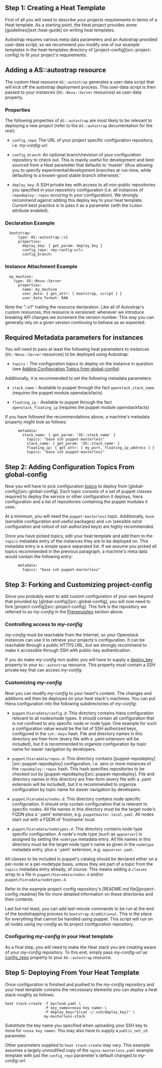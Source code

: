 ## Step 1: Creating a Heat Template

First of all you will need to describe your projects requirements in terms of a
Heat template. As a starting point, the Heat project provides some 
[guidelines][ext::heat-guide]
on writing heat templates.

Autostrap requires various meta data parameters and an Autostrap provided
user-data script, so we recommend you modify one of our example templates in
the heat-templates directory of [project-config][src::project-config]
to fit your project's requirements.

## Adding a AS::autostrap resource

The custom Heat resource `AS::autostrap` generates a user-data script that
will kick off the autostrap deployment process. This user-data script is then
passed to your instances (`OS::Nova::Server` resources) as user-data property.

### Properties

The following properties of `AS::autostrap` are most likely to be relevant
to deploying a new project (refer to the `AS::autostrap` documentation for
the rest):

* `config_repo`: The URL of your project specific configuration repository, i.e.
  _my-config-url_. <a name='masterless-config_repo'></a>

* `config_branch`: An optional branch/revision of your configuration repository
  to check out. This is mainly useful for development and best sourced from a
  Heat parameter that defaults to 'master' (thus allowing you to specify
  experimental/development branches at run-time, while defaulting to a
  known-good stable branch otherwise).'

* `deploy_key`: A SSH private key with access to all non-public repositories
  you specified in your repository configuration (i.e. all instances of
  `repodeploy::repos` occuring in your configuration). We strongly recommend
  against adding this deploy key to your heat template. Current best practice
  is to pass it as a parameter (with the `hidden` attribute enabled). <a name='masterless-deploy_key'></a>

### Declaration Example

```
  bootstrap:
      type: AS::autostrap::v1
      properties:
        deploy_key: { get_param: deploy_key }
        config_repo: <my-config-url>
        config_branch: 
```

### Instance Attachment Example

```
  my_machine:
    type: OS::Nova::Server
      properties:
        name: my_machine
        user_data: { get_attr: [ bootstrap, script ] }
        user_data_format: RAW
```

Note the "::v1" trailing the resource declaration. Like all of Autostrap's
custom resources, this resource is versioned: whenever we introduce breaking
API changes we increment the version number. This way you can generally rely on
a given version continuing to behave as as expected.

## Required Metadata parameters for instances

You will need to pass at least the following heat parameters to instances
(`OS::Nova::Server` resources) to be deployed using Autostrap:

* `topics` - The configuration topics to deploy on the instance in question
  (see [Adding Configuration Topics from global-config](/workflow/#masterless-topics)).

Additionally, it is recommended to set the following metadata parameters:

* `stack_name` - Available to puppet through the fact `openstack_stack_name`
  (requires the puppet module openstackfacts)

* `floating_ip` - Available to puppet through the fact `openstack_floating_ip`
  (requires the puppet module openstackfacts)

If you have followed the recommendations above, a machine's metadata property
might look as follows:

```
      metadata:
        stack_name: { get_param: 'OS::stack_name' }
          topics: "base ssh puppet-masterless"
          stack_name: { get_param: 'OS::stack_name' }
          floating_ip: { get_attr: [ my_port, floating_ip_address ] }
          topics: "base ssh puppet-masterless"

```

<a name='masterless-topics'></a>
## Step 2: Adding Configuration Topics From global-config

Now you will have to pick configuration [topics](/glossary/#topic) to deploy from
[global-config][src::global-config]. Each topic consists of
a set of puppet classes required to deploy the service or other configuration
it deploys, hiera configuration and a list of repositories containing the
puppet modules it uses.

At a minimum, you will need the `puppet-masterless` topic. Additionally,
`base` (sensible configuration and useful packages) and `ssh` (sensible sshd
configuration and rollout of ssh authorized keys) are highly recommended.

Once you have picked topics, edit your heat template and add them to the
`topics` metadata entry of the instances they are to be deployed on. This
metadata entry is a simple space separated list. If we assume you picked all
topics recommended in the previous paragraph, a machine's meta data would contain
the following entry:

```
      metadata:
        topics: "base ssh puppet-masterless"
```

## Step 3: Forking and Customizing project-config

Since you probably want to add custom configuration of your own beyond that
provided by [global-config][src::global-config], you will
now need to fork [project-config][src::project-config].  This fork is the
repository we referred to as _my-config_ in the
[Prerequisites](/workflow/#prerequisites) section above.

### Controlling access to _my-config_

_my-config_ must be reachable from the Internet, so your Openstack instances
can use it to retrieve your projects's configuration. It can be reachable
through a public HTTPS URL, but we strongly recommend to make it accessible
through SSH with public-key authentication. 

If you do make _my-config_ non-public you will have to supply a
[deploy_key](/workflow/#masterless-deploy_key) property to your
`As::autostrap` resource. This property must contain a SSH private key that
can access _my-config_.

### Customizing _my-config_

Now you can modify _my-config_ to your heart's content. The changes and
additions will then be deployed on your heat stack's machines. You can put
Hiera configuration into the following subdirectories of _my-config_:

* `puppet/hieradata/config.d`: This directory contains hiera configuration
  relevant to all nodes/node types. It should contain all configuration that is
  not confined to any specific node or node type. One example for such a
  configuration value would be the list of SSH authorized keys, configured in
  the `ssh::keys` hash.  File and directory names in this directory are
  free-form (every file with a .yaml extension will be included), but it is
  recommended to organize configuration by topic name for easier navigation by
  developers.

* `puppet/hieradata/repos.d`: This directory contains
  [puppet-repodeploy][src::puppet-repodeploy] configuration, i.e. zero or more
  instances of the `repodeploy::repos` hash.  This hash specifies repositories
  to be checked out by [puppet-repodeploy][src::puppet-repodeploy]. File and
  directory names in this directory are free-form (every file with a .yaml
  extension will be included), but it is recommended to organize configuration
  by topic name for easier navigation by developers.


* `puppet/hieradata/nodes.d`: This directory contains node specific
  configuration. It should only contain configuration that is relevant to
  specific nodes. All file names in this directory must be the target node's
  FQDN plus a '.yaml' extension, e.g. `puppetmaster.local.yaml`. All nodes
  start out with a FQDN of 'hostname'.local.

* `puppet/hieradata/nodetypes.d`: This directory contains node type specific
  configuration. A node's node type (such as `appserver`) is assigned by
  setting the `nodetype` metadata entry. All file names in this directory must
  be the target node type's name as given in the `nodetype` metadata entry,
  plus a '.yaml' extension, e.g. `appserver.yaml`.

All classes to be included in puppet's catalog should be declared either on a
per-node or a per-nodetype basis, unless they are part of a topic from the
`topics` metadata entry already, of course. This means adding a `classes` array
to a file in `puppet/hieradata/nodes.d` and/or `puppet/hieradata/nodetypes.d`.

Refer to the  example project-config repository's [README.md
file][project-config::readme] file for more detailed information on these
directories and their contents.

Last but not least, you can add last-minute commands to be run at the end of the
bootstrapping process to ``bootstrap.d/additional``. This is the place for
everything that cannot be handled using puppet. This script will run on all
nodes using _my-config_ as its project configuration repository.


### Configuring _my-config_ in your Heat template

As a final step, you will need to make the Heat stack you are creating aware of
your _my-config_ repository. To this end, simply pass _my-config-url_ as
[config_repo](/workflow/#masterless-config_repo) property to
your `AS::autostrap` resource.

## Step 5: Deploying From Your Heat Template

Once configuration is finished and pushed to the _my-config_ repository and
your heat template contains the neccessary elements you can deploy a heat stack
roughly as follows:

```
heat stack-create -f mycloud.yaml \
                  -P key_name=<nova key name> \
                  -P deploy_key="$(cat ~/.ssh/deploy_key)" \
                  my-masterless-stack
```

Substitute the key name you specified when uploading your SSH key to nova for
`<nova key name>`. You may also have to supply a `public_net_id` parameter.

Other parameters supplied to `heat stack-create` may vary. This example assumes a
largely unmodified copy of the `nginx-masterless.yaml` example template with
just the `config_repo` parameter's default changed to _my-config-url_.

